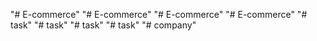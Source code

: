 "# E-commerce" 
"# E-commerce" 
"# E-commerce" 
"# E-commerce" 
"# task" 
"# task" 
"# task" 
"# task" 
"# company" 
